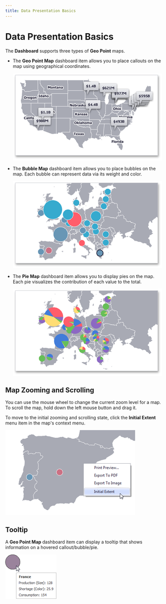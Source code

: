 ```yaml
---
title: Data Presentation Basics
---
```

# Data Presentation Basics
The **Dashboard** supports three types of **Geo Point** maps.
* The **Geo Point Map** dashboard item allows you to place callouts on the map using geographical coordinates.
	
	![MapsOverview_GeoPointMap](../../../../images/img23628.png)
* The **Bubble Map** dashboard item allows you to place bubbles on the map. Each bubble can represent data via its weight and color.
	
	![MapsOverview_BubbleMap](../../../../images/img23629.png)
* The **Pie Map** dashboard item allows you to display pies on the map. Each pie visualizes the contribution of each value to the total. 
	
	![MapsOverview_PieMap](../../../../images/img23630.png)

## Map Zooming and Scrolling
You can use the mouse wheel to change the current zoom level for a map. To scroll the map, hold down the left mouse button and drag it.

To move to the initial zooming and scrolling state, click the **Initial Extent** menu item in the map's context menu.

![GeopointMap_InitialExtent](../../../../images/img22849.png)

## Tooltip
A **Geo Point Map** dashboard item can display a tooltip that shows information on a hovered callout/bubble/pie.

![BubbleMap_Tooltip](../../../../images/img23696.png)